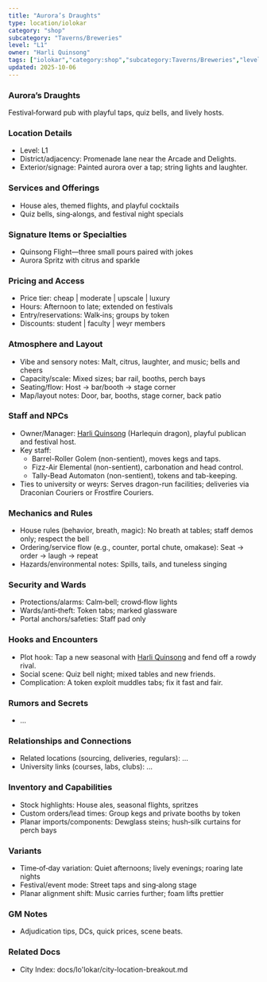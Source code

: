 ```yaml
---
title: "Aurora’s Draughts"
type: location/iolokar
category: "shop"
subcategory: "Taverns/Breweries"
level: "L1"
owner: "Harli Quinsong"
tags: ["iolokar","category:shop","subcategory:Taverns/Breweries","level:L1"]
updated: 2025-10-06
---
```

### Aurora’s Draughts

Festival‑forward pub with playful taps, quiz bells, and lively hosts.

### Location Details

- Level: L1
- District/adjacency: Promenade lane near the Arcade and Delights.
- Exterior/signage: Painted aurora over a tap; string lights and laughter.

### Services and Offerings

- House ales, themed flights, and playful cocktails
- Quiz bells, sing‑alongs, and festival night specials

### Signature Items or Specialties

- Quinsong Flight—three small pours paired with jokes
- Aurora Spritz with citrus and sparkle

### Pricing and Access

- Price tier: cheap | moderate | upscale | luxury
- Hours: Afternoon to late; extended on festivals
- Entry/reservations: Walk‑ins; groups by token
- Discounts: student | faculty | weyr members

### Atmosphere and Layout

- Vibe and sensory notes: Malt, citrus, laughter, and music; bells and cheers
- Capacity/scale: Mixed sizes; bar rail, booths, perch bays
- Seating/flow: Host → bar/booth → stage corner
- Map/layout notes: Door, bar, booths, stage corner, back patio

### Staff and NPCs

- Owner/Manager: [Harli Quinsong](../People/harli-quinsong.md) (Harlequin dragon), playful publican and festival host.
- Key staff:
  - Barrel-Roller Golem (non-sentient), moves kegs and taps.
  - Fizz-Air Elemental (non-sentient), carbonation and head control.
  - Tally-Bead Automaton (non-sentient), tokens and tab-keeping.
- Ties to university or weyrs: Serves dragon-run facilities; deliveries via Draconian Couriers or Frostfire Couriers.

### Mechanics and Rules

- House rules (behavior, breath, magic): No breath at tables; staff demos only; respect the bell
- Ordering/service flow (e.g., counter, portal chute, omakase): Seat → order → laugh → repeat
- Hazards/environmental notes: Spills, tails, and tuneless singing

### Security and Wards

- Protections/alarms: Calm‑bell; crowd‑flow lights
- Wards/anti‑theft: Token tabs; marked glassware
- Portal anchors/safeties: Staff pad only

### Hooks and Encounters

- Plot hook: Tap a new seasonal with [Harli Quinsong](../People/harli-quinsong.md) and fend off a rowdy rival.
- Social scene: Quiz bell night; mixed tables and new friends.
- Complication: A token exploit muddles tabs; fix it fast and fair.

### Rumors and Secrets

- ...

### Relationships and Connections

- Related locations (sourcing, deliveries, regulars): ...
- University links (courses, labs, clubs): ...

### Inventory and Capabilities

- Stock highlights: House ales, seasonal flights, spritzes
- Custom orders/lead times: Group kegs and private booths by token
- Planar imports/components: Dewglass steins; hush‑silk curtains for perch bays

### Variants

- Time‑of‑day variation: Quiet afternoons; lively evenings; roaring late nights
- Festival/event mode: Street taps and sing‑along stage
- Planar alignment shift: Music carries further; foam lifts prettier

### GM Notes

- Adjudication tips, DCs, quick prices, scene beats.

### Related Docs

- City Index: docs/Io'lokar/city-location-breakout.md
